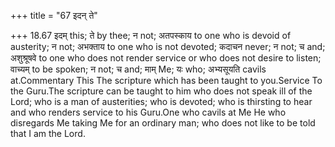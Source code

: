 +++
title = "67 इदन् ते"

+++
18.67 इदम् this; ते by thee; न not; अतपस्काय to one who is devoid of
austerity; न not; अभक्ताय to one who is not devoted; कदाचन never; न not;
च and; अशुश्रूषवे to one who does not render service or who does not
desire to listen; वाच्यम् to be spoken; न not; च and; माम् Me; यः who;
अभ्यसूयति cavils at.Commentary This The scripture which has been taught
to you.Service To the Guru.The scripture can be taught to him who does
not speak ill of the Lord; who is a man of austerities; who is devoted;
who is thirsting to hear and who renders service to his Guru.One who
cavils at Me He who disregards Me taking Me for an ordinary man; who
does not like to be told that I am the Lord.
